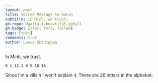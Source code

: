 ```yaml
---
layout: post
title: Secret Message to Aaron
subtitle: In Minh, we trust.
gh-repo: daattali/beautiful-jekyll
gh-badge: [star, fork, follow]
tags: [test]
comments: true
author: Lance Shinigawa
---
```


In Minh, we trust.

```
9 1 13 1 8 5 18 15 
```

Since I'm a villain I won't explain it. There are 26 letters in the alphabet.
